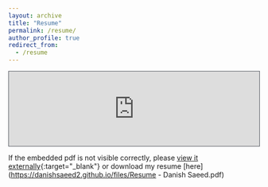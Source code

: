 ```yaml
---
layout: archive
title: "Resume"
permalink: /resume/
author_profile: true
redirect_from:
  - /resume
---
```

<script type='text/javascript' src='http://ajax.googleapis.com/ajax/libs/jquery/1.3.2/jquery.min.js?ver=1.3.2'></script>
<script type='text/javascript'>
    $(function(){
        var iFrames = $('iframe');
    	function iResize() {
    		for (var i = 0, j = iFrames.length; i < j; i++) {
    		  iFrames[i].style.height = iFrames[i].contentWindow.document.body.offsetHeight + 'px';}
    	    }  
        	if ($.browser.safari || $.browser.opera) {
        	   iFrames.load(function(){
        	       setTimeout(iResize, 0);
               });  
        	   for (var i = 0, j = iFrames.length; i < j; i++) {
        			var iSource = iFrames[i].src;
        			iFrames[i].src = '';
        			iFrames[i].src = iSource;
               }     
        	} else {
        	   iFrames.load(function() {
        	       this.style.height = this.contentWindow.document.body.offsetHeight + 'px';
        	   });
        	}
        });
</script>


<iframe src="https://danishsaeed2.github.io/files/Resume - Danish Saeed.pdf#toolbar=0" class="iframe" scrolling="no" style="width:100%; border:1px solid #51555d;">
</iframe>

If the embedded pdf is not visible correctly, please [view it externally](https://resume.creddle.io/resume/7igwsegsk9o){:target="_blank"} or download my resume [here](https://danishsaeed2.github.io/files/Resume - Danish Saeed.pdf)
